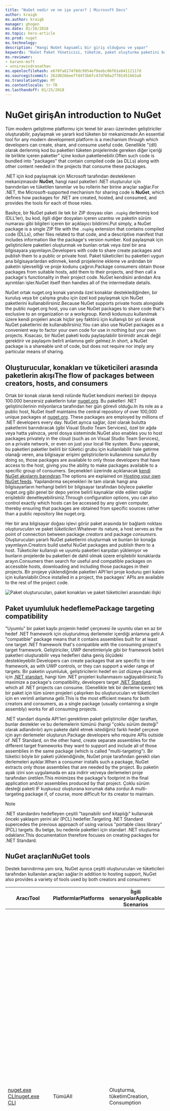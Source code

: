```yaml
---
title: "NuGet nedir ve ne işe yarar? | Microsoft Docs"
author: kraigb
ms.author: kraigb
manager: ghogen
ms.date: 01/10/2018
ms.topic: hero-article
ms.prod: nuget
ms.technology: 
description: "Hangi NuGet kapsamlı bir giriş olduğunu ve yapar"
keywords: "NuGet Paket Yöneticisi, tüketim, paket oluşturma paketini barındırma"
ms.reviewer:
- karann-msft
- unniravindranathan
ms.openlocfilehash: e670fa6174f8dc9954ef9eebc06f61e84112117d
ms.sourcegitcommit: 262d026beeffd4f3b6fc47d780a2f701451663a8
ms.translationtype: MT
ms.contentlocale: tr-TR
ms.lasthandoff: 01/25/2018
---
```

# <a name="an-introduction-to-nuget"></a><span data-ttu-id="2549a-105">NuGet giriş</span><span class="sxs-lookup"><span data-stu-id="2549a-105">An introduction to NuGet</span></span>

<span data-ttu-id="2549a-106">Tüm modern geliştirme platformu için temel bir aracı üzerinden geliştiriciler oluşturabilir, paylaşmak ve yararlı kod tüketen bir mekanizmadır.</span><span class="sxs-lookup"><span data-stu-id="2549a-106">An essential tool for any modern development platform is a mechanism through which developers can create, share, and consume useful code.</span></span> <span data-ttu-id="2549a-107">Genellikle "(dll) olarak derlenmiş kod bu paketleri tüketen projelerinde gereken diğer içeriği ile birlikte içeren paketler" içine kodun paketlenebilir.</span><span class="sxs-lookup"><span data-stu-id="2549a-107">Often such code is bundled into "packages" that contain compiled code (as DLLs) along with other content needed in the projects that consume these packages.</span></span>

<span data-ttu-id="2549a-108">.NET için kod paylaşmak için Microsoft tarafından desteklenen mekanizmasıdır **NuGet**, hangi nasıl paketleri .NET oluşturulur için barındırılan ve tüketilen tanımlar ve bu rollerin her birine araçlar sağlar.</span><span class="sxs-lookup"><span data-stu-id="2549a-108">For .NET, the Microsoft-supported mechanism for sharing code is **NuGet**, which defines how packages for .NET are created, hosted, and consumed, and provides the tools for each of those roles.</span></span>

<span data-ttu-id="2549a-109">Basitçe, bir NuGet paketi ile tek bir ZIP dosyası olan `.nupkg` derlenmiş kod (DLL'ler), bu kod, ilgili diğer dosyaları içeren uzantısı ve paketin sürüm numarası gibi bilgileri içeren bir açıklayıcı bildirimi.</span><span class="sxs-lookup"><span data-stu-id="2549a-109">Put simply, a NuGet package is a single ZIP file with the `.nupkg` extension that contains compiled code (DLLs), other files related to that code, and a descriptive manifest that includes information like the package's version number.</span></span> <span data-ttu-id="2549a-110">Kod paylaşmak için geliştiricilere paketleri oluşturmak ve bunları ortak veya özel bir ana bilgisayara yayımlayın.</span><span class="sxs-lookup"><span data-stu-id="2549a-110">Developers with code to share create packages and publish them to a public or private host.</span></span> <span data-ttu-id="2549a-111">Paket tüketicileri bu paketleri uygun ana bilgisayarlardan edinmek, kendi projelerine ekleme ve ardından bir paketin işlevselliği ve proje kodunu çağırın.</span><span class="sxs-lookup"><span data-stu-id="2549a-111">Package consumers obtain those packages from suitable hosts, add them to their projects, and then call a package's functionality in their project code.</span></span> <span data-ttu-id="2549a-112">NuGet kendisini ardından Ara ayrıntıları işler.</span><span class="sxs-lookup"><span data-stu-id="2549a-112">NuGet itself then handles all of the intermediate details.</span></span>

<span data-ttu-id="2549a-113">NuGet ortak nuget.org konak yanında özel konaklar desteklediğinden, bir kuruluş veya bir çalışma grubu için özel kod paylaşmak için NuGet paketlerini kullanabilirsiniz.</span><span class="sxs-lookup"><span data-stu-id="2549a-113">Because NuGet supports private hosts alongside the public nuget.org host, you can use NuGet packages to share code that's exclusive to an organization or a workgroup.</span></span> <span data-ttu-id="2549a-114">Kendi kodunuzu kullanılmak üzere kendi projeleri ancak hiçbir şey faktörü için kullanışlı bir yol olarak NuGet paketlerini de kullanabilirsiniz.</span><span class="sxs-lookup"><span data-stu-id="2549a-114">You can also use NuGet packages as a convenient way to factor your own code for use in nothing but your own projects.</span></span> <span data-ttu-id="2549a-115">Kısacası, bir NuGet paketi kodu paylaşılabilir birimidir ancak değil gerektirir ve paylaşımı belirli anlamına gelir gelmez.</span><span class="sxs-lookup"><span data-stu-id="2549a-115">In short, a NuGet package is a shareable unit of code, but does not require nor imply any particular means of sharing.</span></span>

## <a name="the-flow-of-packages-between-creators-hosts-and-consumers"></a><span data-ttu-id="2549a-116">Oluşturucular, konakları ve tüketicileri arasında paketlerin akışı</span><span class="sxs-lookup"><span data-stu-id="2549a-116">The flow of packages between creators, hosts, and consumers</span></span>

<span data-ttu-id="2549a-117">Ortak bir konak olarak kendi rolünde NuGet kendisini merkezi bir depoya 100.000 benzersiz paketlerin tutar [nuget.org](https://www.nuget.org). Bu paketleri .NET geliştiricilerinin milyonlarca tarafından her gün görevli olduğu.</span><span class="sxs-lookup"><span data-stu-id="2549a-117">In its role as a public host, NuGet itself maintains the central repository of over 100,000 unique packages at [nuget.org](https://www.nuget.org). These packages are employed by millions of .NET developers every day.</span></span> <span data-ttu-id="2549a-118">NuGet ayrıca sağlar, özel olarak bulutta paketlerini barındıracak (gibi Visual Studio Team Services), özel bir ağda veya hatta yalnızca, yerel dosya sisteminde.</span><span class="sxs-lookup"><span data-stu-id="2549a-118">NuGet also enables you to host packages privately in the cloud (such as on Visual Studio Team Services), on a private network, or even on just your local file system.</span></span> <span data-ttu-id="2549a-119">Bunu yaparak, bu paketleri paketler belirli bir tüketici grubu için kullanılabilir hale getirme olanağı veren, ana bilgisayar erişimi geliştiricilerin kullanımına sunulur.</span><span class="sxs-lookup"><span data-stu-id="2549a-119">By doing so, those packages are available to only those developers that have access to the host, giving you the ability to make packages available to a specific group of consumers.</span></span> <span data-ttu-id="2549a-120">Seçenekleri üzerinde açıklanacak [kendi NuGet akışlarını barındıran](Hosting-Packages/Overview.md).</span><span class="sxs-lookup"><span data-stu-id="2549a-120">The options are explained on [Hosting your own NuGet feeds](Hosting-Packages/Overview.md).</span></span> <span data-ttu-id="2549a-121">Yapılandırma seçenekleri ile tam olarak hangi ana bilgisayarların herhangi belirli bir bilgisayar tarafından böylece paketler nuget.org gibi genel bir depo yerine belirli kaynaklar elde edilen sağlar erişilebilir denetleyebilirsiniz.</span><span class="sxs-lookup"><span data-stu-id="2549a-121">Through configuration options, you can also control exactly which hosts can be accessed by any given computer, thereby ensuring that packages are obtained from specific sources rather than a public repository like nuget.org.</span></span>

<span data-ttu-id="2549a-122">Her bir ana bilgisayar doğası işlevi görür paket arasında bir bağlantı noktası *oluşturucuları* ve paket *tüketicileri*.</span><span class="sxs-lookup"><span data-stu-id="2549a-122">Whatever its nature, a host serves as the point of connection between package *creators* and package *consumers*.</span></span> <span data-ttu-id="2549a-123">Oluşturucuları yararlı NuGet paketlerini oluşturmak ve bunları bir konağa yayımlayın.</span><span class="sxs-lookup"><span data-stu-id="2549a-123">Creators build useful NuGet packages and publish them to a host.</span></span> <span data-ttu-id="2549a-124">Tüketiciler kullanışlı ve uyumlu paketleri karşıdan yükleniyor ve bunların projelerde bu paketleri de dahil olmak üzere erişilebilir konaklarda arayın.</span><span class="sxs-lookup"><span data-stu-id="2549a-124">Consumers then search for useful and compatible packages on accessible hosts, downloading and including those packages in their projects.</span></span> <span data-ttu-id="2549a-125">Bir projeye yüklendiğinde paketleri API'leri proje kodunu geri kalanı için kullanılabilir.</span><span class="sxs-lookup"><span data-stu-id="2549a-125">Once installed in a project, the packages' APIs are available to the rest of the project code.</span></span>

![Paket oluşturucuları, paket konakları ve paket tüketicileri arasındaki ilişki](media/nuget-roles.png)

## <a name="package-targeting-compatibility"></a><span data-ttu-id="2549a-127">Paket uyumluluk hedefleme</span><span class="sxs-lookup"><span data-stu-id="2549a-127">Package targeting compatibility</span></span>

<span data-ttu-id="2549a-128">"Uyumlu" bir paket kaybı projenin hedef çerçevesi ile uyumlu olan en az bir hedef .NET framework için oluşturulmuş derlemeler içerdiği anlamına gelir.</span><span class="sxs-lookup"><span data-stu-id="2549a-128">A "compatible" package means that it contains assemblies built for at least one target .NET framework that's compatible with the consuming project's target framework.</span></span> <span data-ttu-id="2549a-129">Geliştiriciler, UWP denetimleriyle gibi bir framework belirli paketleri oluşturabilir veya hedefleri daha geniş ölçüdeki destekleyebilir.</span><span class="sxs-lookup"><span data-stu-id="2549a-129">Developers can create packages that are specific to one framework, as with UWP controls, or they can support a wider range of targets.</span></span> <span data-ttu-id="2549a-130">Bir paketin uyumluluk, geliştiricilerin hedef en üst düzeye çıkarmak için [.NET standart](/dotnet/standard/net-standard), hangi tüm .NET projeleri kullanmasını sağlayabilirsiniz.</span><span class="sxs-lookup"><span data-stu-id="2549a-130">To maximize a package's compatibility, developers target [.NET Standard](/dotnet/standard/net-standard), which all .NET projects can consume.</span></span> <span data-ttu-id="2549a-131">(Genellikle tek bir derleme içeren) tek bir paket için tüm süren projeleri çalışırken bu oluşturucuları ve tüketicileri için en verimli anlamına gelir.</span><span class="sxs-lookup"><span data-stu-id="2549a-131">This is the most efficient means for both creators and consumers, as a single package (usually containing a single assembly) works for all consuming projects.</span></span>

<span data-ttu-id="2549a-132">.NET standart dışında API'leri gerektiren paket geliştiriciler diğer taraftan, bunlar destekler ve bu derlemelerin tümünü (hangi "çoklu sürüm desteği" olarak adlandırılır) aynı pakete dahil etmek istediğiniz farklı hedef çerçeve için ayrı derlemeler oluşturun.</span><span class="sxs-lookup"><span data-stu-id="2549a-132">Package developers who require APIs outside of .NET Standard, on the other hand, create separate assemblies for the different target frameworks they want to support and include all of those assemblies in the same package (which is called "multi-targeting").</span></span> <span data-ttu-id="2549a-133">Bir tüketici böyle bir paketi yüklendiğinde, NuGet proje tarafından gerekli olan derlemeleri ayıklar.</span><span class="sxs-lookup"><span data-stu-id="2549a-133">When a consumer installs such a package, NuGet extracts only those assemblies that are needed by the project.</span></span> <span data-ttu-id="2549a-134">Bu paketin ayak izini son uygulamada en aza indirir ve/veya derlemeleri proje tarafından üretilen.</span><span class="sxs-lookup"><span data-stu-id="2549a-134">This minimizes the package's footprint in the final application and/or assemblies produced by that project.</span></span> <span data-ttu-id="2549a-135">Çoklu sürüm desteği paketi IF kuşkusuz oluşturana korumak daha zordur.</span><span class="sxs-lookup"><span data-stu-id="2549a-135">A multi-targeting package if, of course, more difficult for its creator to maintain.</span></span>

> [!Note]
> <span data-ttu-id="2549a-136">.NET standardını hedefleyen çeşitli "taşınabilir sınıf kitaplığı" kullanarak önceki yaklaşım yerini alır (PCL) hedefler.</span><span class="sxs-lookup"><span data-stu-id="2549a-136">Targeting .NET Standard supercedes the previous approach of using various "portable class library" (PCL) targets.</span></span> <span data-ttu-id="2549a-137">Bu belge, bu nedenle paketleri için standart .NET oluşturma odaklanır.</span><span class="sxs-lookup"><span data-stu-id="2549a-137">This documentation therefore focuses on creating packages for .NET Standard.</span></span>

## <a name="nuget-tools"></a><span data-ttu-id="2549a-138">NuGet araçları</span><span class="sxs-lookup"><span data-stu-id="2549a-138">NuGet tools</span></span>

<span data-ttu-id="2549a-139">Destek barındırma yanı sıra, NuGet ayrıca çeşitli oluşturucuları ve tüketicileri tarafından kullanılan araçları sağlar:</span><span class="sxs-lookup"><span data-stu-id="2549a-139">In addition to hosting support, NuGet also provides a variety of tools used by both creators and consumers:</span></span>

| <span data-ttu-id="2549a-140">Aracı</span><span class="sxs-lookup"><span data-stu-id="2549a-140">Tool</span></span> | <span data-ttu-id="2549a-141">Platformlar</span><span class="sxs-lookup"><span data-stu-id="2549a-141">Platforms</span></span> | <span data-ttu-id="2549a-142">İlgili senaryolar</span><span class="sxs-lookup"><span data-stu-id="2549a-142">Applicable Scenarios</span></span> | <span data-ttu-id="2549a-143">Açıklama</span><span class="sxs-lookup"><span data-stu-id="2549a-143">Description</span></span> |
| --- | --- | --- | --- |
| [<span data-ttu-id="2549a-144">nuget.exe CLI</span><span class="sxs-lookup"><span data-stu-id="2549a-144">nuget.exe CLI</span></span>](Tools/nuget-exe-CLI-Reference.md) | <span data-ttu-id="2549a-145">Tümü</span><span class="sxs-lookup"><span data-stu-id="2549a-145">All</span></span> | <span data-ttu-id="2549a-146">Oluşturma, tüketim</span><span class="sxs-lookup"><span data-stu-id="2549a-146">Creation, Consumption</span></span> | <span data-ttu-id="2549a-147">Özellikle bazı yalnızca tüketicileri için uygulama paketi oluşturucuları uygulayarak bazı komutlar tüm NuGet yetenekleri sağlar ve diğerleri hem de uygulama.</span><span class="sxs-lookup"><span data-stu-id="2549a-147">Provides all NuGet capabilities, with some commands applying specifically to package creators, some applying only to consumers, and others applying to both.</span></span> <span data-ttu-id="2549a-148">Örneğin, oluşturucuları kullanma paketini `nuget pack` çeşitli derlemeler ve ilişkili dosyaları bir paket oluşturmak için tüketiciler kullanım paketini komutu `nuget install` proje klasörünü ve herkesin paketleri dahil için kullanır `nuget config` NuGet yapılandırmayı ayarlamak için değişkenleri.</span><span class="sxs-lookup"><span data-stu-id="2549a-148">For example, package creators use the `nuget pack` command to create a package from various assemblies and related files, package consumers use `nuget install` to include packages in a project folder, and everyone uses `nuget config` to set NuGet configuration variables.</span></span> <span data-ttu-id="2549a-149">Bir platform belirsiz aracı olarak NuGet CLI Visual Studio projeleri ile etkileşime girmez.</span><span class="sxs-lookup"><span data-stu-id="2549a-149">As a platform-agnostic tool, the NuGet CLI does not interact with Visual Studio projects.</span></span> |
| [<span data-ttu-id="2549a-150">dotnet CLI</span><span class="sxs-lookup"><span data-stu-id="2549a-150">dotnet CLI</span></span>](Tools/dotnet-Commands.md) | <span data-ttu-id="2549a-151">Tümü</span><span class="sxs-lookup"><span data-stu-id="2549a-151">All</span></span> | <span data-ttu-id="2549a-152">Oluşturma, tüketim</span><span class="sxs-lookup"><span data-stu-id="2549a-152">Creation, Consumption</span></span> | <span data-ttu-id="2549a-153">Bazı NuGet CLI doğrudan .NET Core araç zinciri içinde özellikleri sağlar.</span><span class="sxs-lookup"><span data-stu-id="2549a-153">Provides certain NuGet CLI capabilities directly within the .NET Core tool chain.</span></span> <span data-ttu-id="2549a-154">NuGet CLI olduğu gibi CLI dotnet Visual Studio projeleri ile etkileşime girmez.</span><span class="sxs-lookup"><span data-stu-id="2549a-154">As with the NuGet CLI, the dotnet CLI does not interact with Visual Studio projects.</span></span> |
| [<span data-ttu-id="2549a-155">Paket Yöneticisi Konsolu</span><span class="sxs-lookup"><span data-stu-id="2549a-155">Package Manager Console</span></span>](Tools/Package-Manager-Console.md) | <span data-ttu-id="2549a-156">Visual Studio Windows</span><span class="sxs-lookup"><span data-stu-id="2549a-156">Visual Studio on Windows</span></span> | <span data-ttu-id="2549a-157">Tüketim</span><span class="sxs-lookup"><span data-stu-id="2549a-157">Consumption</span></span> | <span data-ttu-id="2549a-158">Sağlar [PowerShell komutlarını](Tools/Powershell-Reference.md) yükleme ve Visual Studio projelerinde paketlerini yönetme.</span><span class="sxs-lookup"><span data-stu-id="2549a-158">Provides [PowerShell commands](Tools/Powershell-Reference.md) for installing and managing packages in Visual Studio projects.</span></span> |
| [<span data-ttu-id="2549a-159">Paket Yöneticisi UI</span><span class="sxs-lookup"><span data-stu-id="2549a-159">Package Manager UI</span></span>](Tools/Package-Manager-UI.md) | <span data-ttu-id="2549a-160">Visual Studio Windows</span><span class="sxs-lookup"><span data-stu-id="2549a-160">Visual Studio on Windows</span></span> | <span data-ttu-id="2549a-161">Tüketim</span><span class="sxs-lookup"><span data-stu-id="2549a-161">Consumption</span></span> | <span data-ttu-id="2549a-162">Yükleme ve Visual Studio projelerinde paketlerini yönetme için kullanımı kolay kullanıcı Arabirimi sağlar.</span><span class="sxs-lookup"><span data-stu-id="2549a-162">Provides an easy-to-use UI for installing and managing packages in Visual Studio projects.</span></span> |
| [<span data-ttu-id="2549a-163">NuGet UI yönetme</span><span class="sxs-lookup"><span data-stu-id="2549a-163">Manage NuGet UI</span></span>](/visualstudio/mac/nuget-walkthrough) | <span data-ttu-id="2549a-164">Mac için Visual Studio</span><span class="sxs-lookup"><span data-stu-id="2549a-164">Visual Studio for Mac</span></span> | <span data-ttu-id="2549a-165">Tüketim</span><span class="sxs-lookup"><span data-stu-id="2549a-165">Consumption</span></span> | <span data-ttu-id="2549a-166">Yükleme ve yönetme Mac projeler için paketler Visual Studio için kullanımı kolay kullanıcı Arabirimi sağlar.</span><span class="sxs-lookup"><span data-stu-id="2549a-166">Provide an easy-to-use UI for installing and managing packages in Visual Studio for Mac projects.</span></span> |
| [<span data-ttu-id="2549a-167">MSBuild</span><span class="sxs-lookup"><span data-stu-id="2549a-167">MSBuild</span></span>](Schema/msbuild-targets.md) | <span data-ttu-id="2549a-168">Windows</span><span class="sxs-lookup"><span data-stu-id="2549a-168">Windows</span></span> | <span data-ttu-id="2549a-169">Oluşturma, tüketim</span><span class="sxs-lookup"><span data-stu-id="2549a-169">Creation, Consumption</span></span> | <span data-ttu-id="2549a-170">Paketleri oluşturma ve MSBuild araç zinciri aracılığıyla doğrudan projesinde kullanılan paketleri geri yükleme yeteneği sağlar.</span><span class="sxs-lookup"><span data-stu-id="2549a-170">Provides the ability to create packages and restore packages used in a project directly through the MSBuild tool chain.</span></span> |

<span data-ttu-id="2549a-171">Gördüğünüz gibi birlikte çalıştığınız NuGet araçları, oluşturma, kullanma veya paketler ve üzerinde çalıştığınız platforma yayımlama üzerinde önemli ölçüde bağlıdır.</span><span class="sxs-lookup"><span data-stu-id="2549a-171">As you can see, the NuGet tools you work with depend greatly on whether you're creating, consuming, or publishing packages, and the platform on which you're working.</span></span> <span data-ttu-id="2549a-172">Diğer NuGet paketlerde mevcut işlevselliği üstünde oluştururken paket oluşturucuları genellikle ayrıca tüketicileri değildir.</span><span class="sxs-lookup"><span data-stu-id="2549a-172">Package creators are typically also consumers, as they build on top of functionality that exists in other NuGet packages.</span></span> <span data-ttu-id="2549a-173">Ve bu paketleri doğal olarak, sırayla hala diğerlerine bağlı.</span><span class="sxs-lookup"><span data-stu-id="2549a-173">And those packages, of course, may in turn depend on still others.</span></span>

<span data-ttu-id="2549a-174">Daha fazla bilgi için başlayın [paket oluşturma iş akışı](Create-Packages/Overview-and-Workflow.md) ve [paket tüketimi iş akışı](Consume-Packages/Overview-and-Workflow.md) makaleleri.</span><span class="sxs-lookup"><span data-stu-id="2549a-174">For more information, start with the [Package creation workflow](Create-Packages/Overview-and-Workflow.md) and [Package consumption workflow](Consume-Packages/Overview-and-Workflow.md) articles.</span></span>

## <a name="managing-dependencies"></a><span data-ttu-id="2549a-175">Bağımlılıkları yönetme</span><span class="sxs-lookup"><span data-stu-id="2549a-175">Managing dependencies</span></span>

<span data-ttu-id="2549a-176">Diğer iş üzerinde kolayca oluşturma yeteneği paket yönetim sistemi en güçlü özelliklerden biridir.</span><span class="sxs-lookup"><span data-stu-id="2549a-176">The ability to easily build on the work of others is one of most powerful features of a package management system.</span></span> <span data-ttu-id="2549a-177">Buna göre NuGet yaptığı çoğunu bu bağımlılığı ağacı veya bir proje adına "Grafik" yönetiyor.</span><span class="sxs-lookup"><span data-stu-id="2549a-177">Accordingly, much of what NuGet does is managing that dependency tree or "graph" on behalf of a project.</span></span> <span data-ttu-id="2549a-178">Kısaca, size yalnızca kendiniz bir proje ile doğrudan kullanıyorsanız bu paketleri ile ilgili.</span><span class="sxs-lookup"><span data-stu-id="2549a-178">Simply said, you need only concern yourself with those packages that you're directly using in a project.</span></span> <span data-ttu-id="2549a-179">Bu paketleri (hangi sırayla hala başkalarının tüketebileceği) diğer paketleri kullanılmasına neden varsa, NuGet bu tüm alt düzey bağımlılıkları mvc'deki.</span><span class="sxs-lookup"><span data-stu-id="2549a-179">If any of those packages themselves consume other packages (which can, in turn, consume still others), NuGet takes care of all those down-level dependencies.</span></span>

<span data-ttu-id="2549a-180">Aşağıdaki resimde sırayla birkaç diğer bağımlı beş paketleri bağımlı bir proje gösterir.</span><span class="sxs-lookup"><span data-stu-id="2549a-180">The following image shows a project that depends on five packages, which in turn depend on a number of others.</span></span>

![Bir .NET projesi için bir örnek NuGet bağımlılık grafiği](media/dependency-graph.png)

<span data-ttu-id="2549a-182">Bazı paketler bağımlılık grafikte birden çok kez görüntülendiğine dikkat edin.</span><span class="sxs-lookup"><span data-stu-id="2549a-182">Notice that some packages appear multiple times in the dependency graph.</span></span> <span data-ttu-id="2549a-183">Örneğin, paket B üç farklı tüketicileri vardır ve her bir tüketici (gösterilmez) Bu paket için farklı bir sürüm belirtmiş olabilir.</span><span class="sxs-lookup"><span data-stu-id="2549a-183">For example, there are three different consumers of package B, and each consumer might also specify a different version for that package (not shown).</span></span> <span data-ttu-id="2549a-184">Yaygın olarak kullanılan paketler için özellikle bir ortak olay budur.</span><span class="sxs-lookup"><span data-stu-id="2549a-184">This is a common occurrence, especially for widely-used packages.</span></span> <span data-ttu-id="2549a-185">NuGet Paket B hangi sürümünün tüm tüketicilere tam olarak karşılayan belirlemek için sabit tüm iş Neyse yapar.</span><span class="sxs-lookup"><span data-stu-id="2549a-185">NuGet fortunately does all the hard work to determine exactly which version of package B satisfies all consumers.</span></span> <span data-ttu-id="2549a-186">NuGet sonra nasıl olursa olsun tüm diğer paketleri, aynı derin bağımlılık grafiğinin yapar.</span><span class="sxs-lookup"><span data-stu-id="2549a-186">NuGet then does the same for all other packages, no matter how deep the dependency graph.</span></span>

<span data-ttu-id="2549a-187">Bu hizmet NuGet nasıl gerçekleştireceğini ile ilgili daha fazla ayrıntı için bkz: [bağımlılık çözümlemesi](Consume-Packages/Dependency-Resolution.md).</span><span class="sxs-lookup"><span data-stu-id="2549a-187">For more details on how NuGet performs this service, see [Dependency resolution](Consume-Packages/Dependency-Resolution.md).</span></span>

## <a name="tracking-references-and-restoring-packages"></a><span data-ttu-id="2549a-188">İzleme başvuruları ve paketleri geri yükleniyor</span><span class="sxs-lookup"><span data-stu-id="2549a-188">Tracking references and restoring packages</span></span>

<span data-ttu-id="2549a-189">Projeleri kaynak denetimi depoları, geliştirici bilgisayarlar arasında kolayca geçiş yapabilirsiniz çünkü sunucuları oluşturun ve diğerleri onu ikili derlemelerden NuGet paketleri doğrudan bir projeye bağlı tutmak için yüksek oranda zordur.</span><span class="sxs-lookup"><span data-stu-id="2549a-189">Because projects can easily move between developer computers, source control repositories, build servers, and so forth, it's highly impractical to keep binary assemblies from NuGet packages directly bound to a project.</span></span> <span data-ttu-id="2549a-190">Bunun yapılması bu gereksiz yere bloated proje her kopyasını (ve dolayısıyla kaynak denetimi depoları alanı boşa harcanmasına).</span><span class="sxs-lookup"><span data-stu-id="2549a-190">Doing so would this make each copy of the project unnecessarily bloated (and thereby waste space in source control repositories).</span></span> <span data-ttu-id="2549a-191">Ayrıca, çok projeyi tüm kopyalarını arasında uygulanacak güncelleştirmeleri yaptığınız gibi daha yeni sürümlerle paket ikili dosyaları güncelleştirmek zorlaştıran.</span><span class="sxs-lookup"><span data-stu-id="2549a-191">It would also make it very difficult to update package binaries to newer versions as updates would have to be applied across all copies of the project.</span></span>

<span data-ttu-id="2549a-192">NuGet, bunun yerine bir proje, en üst düzey ve alt düzey bağımlılıkları bağlı olan paketlerin basit başvuru listesini tutar.</span><span class="sxs-lookup"><span data-stu-id="2549a-192">NuGet instead maintains a simple reference list of the packages upon which a project depends, including both top-level and down-level dependencies.</span></span> <span data-ttu-id="2549a-193">Her bir paket bir projeye bazı ana bilgisayardan yüklediğinizde, diğer bir deyişle, NuGet paket tanımlayıcısı ve sürüm numarası referans listesindeki kaydeder.</span><span class="sxs-lookup"><span data-stu-id="2549a-193">That is, whenever you install a package from some host into a project, NuGet records the package identifier and version number in the reference list.</span></span> <span data-ttu-id="2549a-194">(Bir paket kaldırma doğal olarak, listeden kaldırır.) NuGet açıklandığı gibi istek üzerine tüm başvurulmuş paketlerini geri yüklemek için bir yol ardından sağlar [paket geri yüklemesi](Consume-Packages/Package-Restore.md).</span><span class="sxs-lookup"><span data-stu-id="2549a-194">(Uninstalling a package, of course, removes it from the list.) NuGet then provides a means to restore all referenced packages upon request, as described on [Package restore](Consume-Packages/Package-Restore.md).</span></span>

![NuGet başvuru listesini paket yüklemesinde oluşturulur ve başka bir yerde paketlerini geri yüklemek için kullanılabilir](media/nuget-restore.png)

<span data-ttu-id="2549a-196">Yalnızca başvuru listesi ile NuGet daha sonra yeniden yükleyebilirsiniz&mdash;diğer bir deyişle, *geri*&mdash;tüm ortak ve/veya özel konakları sonraki bir zamanda bu paketlerin.</span><span class="sxs-lookup"><span data-stu-id="2549a-196">With only the reference list, NuGet can then reinstall&mdash;that is, *restore*&mdash;all of those packages from public and/or private hosts at any later time.</span></span> <span data-ttu-id="2549a-197">Kaynak denetimi veya diğer herhangi bir yolla paylaşımı için bir proje yürüten yaptığınızda, yalnızca başvuru listesi içerir ve herhangi bir paket ikili hariç tutmak (bkz [paketler ve kaynak denetimi](Consume-Packages/Packages-and-Source-Control.md).)</span><span class="sxs-lookup"><span data-stu-id="2549a-197">When committing a project to source control, or sharing it in some other way, you include only the reference list and exclude any package binaries (see [Packages and source control](Consume-Packages/Packages-and-Source-Control.md).)</span></span>

<span data-ttu-id="2549a-198">Bir otomatik dağıtım sisteminin bir parçası proje bir kopyasını alma bir yapı sunucusu gibi bir proje alan bilgisayar yalnızca bunlar gerekli olduğunda bağımlılıkları geri yüklemek için NuGet sorar.</span><span class="sxs-lookup"><span data-stu-id="2549a-198">The computer that receives a project, such as a build server obtaining a copy of the project as part of an automated deployment system, simply asks NuGet to restore dependencies whenever they're needed.</span></span> <span data-ttu-id="2549a-199">Visual Studio Team Services "NuGet geri yükleme" adımları tam bu amaçla sağlamak gibi sistemler oluşturabilir.</span><span class="sxs-lookup"><span data-stu-id="2549a-199">Build systems like Visual Studio Team Services provide "NuGet restore" steps for this exact purpose.</span></span> <span data-ttu-id="2549a-200">Benzer şekilde, ne zaman geliştiriciler elde proje bir kopyasını (olarak depo kopyalarken) gibi bir komutu çağırabileceği `nuget restore` (NuGet CLI) `dotnet restore` (dotnet CLI) veya `Install-Package` tüm gerekli bir paketi de almak için (Paket Yöneticisi Konsolu).</span><span class="sxs-lookup"><span data-stu-id="2549a-200">Similarly, when developers obtain a copy of a project (as when cloning a repository), they can invoke a command like `nuget restore` (NuGet CLI), `dotnet restore` (dotnet CLI), or `Install-Package` (Package Manager Console) to obtain all the necessary a packages.</span></span> <span data-ttu-id="2549a-201">Kendi bölümü için Visual Studio Proje oluşturulurken paketleri otomatik olarak geri yükler.</span><span class="sxs-lookup"><span data-stu-id="2549a-201">Visual Studio, for its part, automatically restores packages when building a project.</span></span>

<span data-ttu-id="2549a-202">Açıkçası, daha sonra geliştiriciler ilgilenen nerede NuGet birincil rolü projenizin adına başvuru listeleyen Bakımı ve sağlayarak bu başvurulan bir paket verimli bir şekilde geri yükleme (ve güncelleştirmek için) anlamına gelir.</span><span class="sxs-lookup"><span data-stu-id="2549a-202">Clearly, then, NuGet's primary role where developers are concerned is maintaining that reference list on behalf of your project and providing the means to efficiently restore (and update) those referenced packages.</span></span> <span data-ttu-id="2549a-203">Bu liste, iki birinde tutulur *paket Yönetimi biçimleri*adlı gibi:</span><span class="sxs-lookup"><span data-stu-id="2549a-203">This list is maintained in one of two *package management formats*, as they're called:</span></span>

- <span data-ttu-id="2549a-204">[`packages.config`](Schema/packages-config.md): *(NuGet 1.0 +)* projesinde, diğer bağımlılıklar dahil olmak üzere tüm bağımlılıkları düz bir listesini tutar bir XML dosyası yüklü paketler.</span><span class="sxs-lookup"><span data-stu-id="2549a-204">[`packages.config`](Schema/packages-config.md): *(NuGet 1.0+)* An XML file that maintains a flat list of all dependencies in the project, including the dependencies of other installed packages.</span></span>
- <span data-ttu-id="2549a-205">[PackageReference](Consume-Packages/Package-References-in-Project-Files.md) (veya "paketini proje dosyalarını başvurularında") | *(NuGet 4.0 +)* ayrı bir dosya gerektiği şekilde bir projenin en üst düzey bağımlılıkları doğrudan proje dosyası listesini tutar.</span><span class="sxs-lookup"><span data-stu-id="2549a-205">[PackageReference](Consume-Packages/Package-References-in-Project-Files.md) (or "package references in project files") | *(NuGet 4.0+)* Maintains a list of a project's top-level dependencies directly within the project file, so no separate file is needed.</span></span> <span data-ttu-id="2549a-206">İlişkili bir dosya `project.assets.json`, genel bağımlılık grafiğinin yönetmek için dinamik olarak oluşturulur.</span><span class="sxs-lookup"><span data-stu-id="2549a-206">An associated file, `project.assets.json`, is dynamically generated to manage the overall dependency graph.</span></span>

<span data-ttu-id="2549a-207">Hangi paket Yönetimi biçimi herhangi belirli bir projede işe proje türü ve kullanılabilir bir NuGet (ve/veya Visual Studio) sürümü bağlıdır.</span><span class="sxs-lookup"><span data-stu-id="2549a-207">Which package management format is employed in any given project depends on the project type, and the available version of NuGet (and/or Visual Studio).</span></span> <span data-ttu-id="2549a-208">Hangi biçimi kullanılan denetlemek için yalnızca Ara `packages.config` ilk paketinizi yükledikten sonra proje kök.</span><span class="sxs-lookup"><span data-stu-id="2549a-208">To check what format is being used, simply look for `packages.config` in the project root after installing your first package.</span></span> <span data-ttu-id="2549a-209">Bu dosyayı yapmazsanız, doğrudan için proje dosyası bakın bir &lt;PackageReference&gt;öğesi.</span><span class="sxs-lookup"><span data-stu-id="2549a-209">If you don't that file, look in the project file directly for a &lt;PackageReference&gt;element.</span></span>

## <a name="what-else-does-nuget-do"></a><span data-ttu-id="2549a-210">Else NuGet ne yapar?</span><span class="sxs-lookup"><span data-stu-id="2549a-210">What else does NuGet do?</span></span>

<span data-ttu-id="2549a-211">Şu ana kadar olan NuGet aşağıdaki özelliklere öğrendiniz:</span><span class="sxs-lookup"><span data-stu-id="2549a-211">So far you've learned the following characteristics of NuGet:</span></span>
- <span data-ttu-id="2549a-212">NuGet özel barındırma için Destek Merkezi nuget.org deposuyla sağlar.</span><span class="sxs-lookup"><span data-stu-id="2549a-212">NuGet provides the central nuget.org repository with support for private hosting.</span></span>
- <span data-ttu-id="2549a-213">NuGet araçları geliştiriciler oluşturma, yayımlama ve paketleri kullanma için gereken sağlar.</span><span class="sxs-lookup"><span data-stu-id="2549a-213">NuGet provides the tools developers need for creating, publishing, and consuming packages.</span></span>
- <span data-ttu-id="2549a-214">En önemlisi, NuGet paketleri geri yükleyin ve bu listeden bu paketleri güncelleştirmek için kullanılan bir proje ve özelliği başvuru listesini tutar.</span><span class="sxs-lookup"><span data-stu-id="2549a-214">Most importantly, NuGet maintains a reference list of packages used in a project and the ability to restore and update those packages from that list.</span></span>

<span data-ttu-id="2549a-215">Verimli çalışmak bu işlemleri yapmak için bazı Perde Arkası iyileştirmeleri NuGet yapar.</span><span class="sxs-lookup"><span data-stu-id="2549a-215">To make these processes work efficiently, NuGet does some behind-the-scenes optimizations.</span></span> <span data-ttu-id="2549a-216">Özellikle, her iki bilgisayar genelinde NuGet yönetir ve kısayol yükleme ve yeniden projeye özgü paketi önbelleğe alır.</span><span class="sxs-lookup"><span data-stu-id="2549a-216">Most notably, NuGet manages both computer-wide and project-specific package caches to shortcut installation and reinstallation.</span></span> <span data-ttu-id="2549a-217">Bilgisayar genelinde önbellek söz konusu olduğu yerlerdeki başka bir projede aynı paket yükleme başka bir yükleme tabi değil gibi bir proje ile yükleyip herhangi bir paket önbellekte depolanır.</span><span class="sxs-lookup"><span data-stu-id="2549a-217">Where the computer-wide cache is concerned, any package that you download and install in a project is stored in the cache, such that installing the same package in another project doesn't incur another download.</span></span> <span data-ttu-id="2549a-218">Çok sayıda paketleri, sık sık geri yüklerken bu gibi bir derleme sunucusundaki açıkça çok yararlıdır.</span><span class="sxs-lookup"><span data-stu-id="2549a-218">This is clearly very helpful when you're frequently restoring a larger number of packages, as on a build server.</span></span> <span data-ttu-id="2549a-219">Mekanizması ve nasıl çalışacağınız hakkında daha fazla bilgi için bkz: [NuGet önbelleği yönetme](Consume-Packages/Managing-the-Nuget-Cache.md).</span><span class="sxs-lookup"><span data-stu-id="2549a-219">For more details on the mechanism and how to work with it, see [Managing the NuGet cache](Consume-Packages/Managing-the-Nuget-Cache.md).</span></span>

<span data-ttu-id="2549a-220">Tek bir proje içinde tekrar aynı paketin farklı sürümleri için birden çok başvuru çözme içeren genel bağımlılık grafiğinin NuGet yönetir.</span><span class="sxs-lookup"><span data-stu-id="2549a-220">Within an individual project, NuGet manages the overall dependency graph, which again includes resolving multiple references to different versions of the same package.</span></span> <span data-ttu-id="2549a-221">Bir proje kendilerini aynı bağımlılıklara sahip bir veya daha fazla paket üzerinde bir bağımlılık alır oldukça yaygındır.</span><span class="sxs-lookup"><span data-stu-id="2549a-221">It's quite common that a project takes a dependency on one or more packages that themselves have the same dependencies.</span></span> <span data-ttu-id="2549a-222">Bazı nuget.org en yararlı yardımcı programı paketleri tarafından birçok diğer paketleri görevli olduğu.</span><span class="sxs-lookup"><span data-stu-id="2549a-222">Some of the most useful utility packages on nuget.org are employed by many other packages.</span></span> <span data-ttu-id="2549a-223">Tüm bağımlılık grafiğinde daha sonra kolayca on farklı başvuruları aynı paketin farklı sürümlerine sahip olabilir.</span><span class="sxs-lookup"><span data-stu-id="2549a-223">In the entire dependency graph, then, you could easily have ten different references to different versions of the same package.</span></span> <span data-ttu-id="2549a-224">Bu paket birden fazla sürümünü uygulamasına getiren önlemek için hangi tek sürüm tüm tüketiciler tarafından kullanılabilir çıkışı NuGet sıralar.</span><span class="sxs-lookup"><span data-stu-id="2549a-224">To avoid bringing multiple versions of that package into the application itself, NuGet sorts out which single version can be used by all consumers.</span></span> <span data-ttu-id="2549a-225">(Daha fazla bilgi için bkz: [bağımlılık çözümlemesi](Consume-Packages/Dependency-Resolution.md).)</span><span class="sxs-lookup"><span data-stu-id="2549a-225">(For more information, see [Dependency Resolution](Consume-Packages/Dependency-Resolution.md).)</span></span>

<span data-ttu-id="2549a-226">Bunun ötesinde, NuGet paketleri nasıl yapılandırıldığı için ilgili tüm belirtimleri tutar (de dahil olmak üzere [yerelleştirme](Create-Packages/Creating-Localized-Packages.md) ve [hata ayıklama simgeleri](Create-Packages/Symbol-Packages.md)) ve nasıl başvurulan (de dahil olmak üzere [ Sürüm aralıkları](reference/package-versioning.md#version-ranges-and-wildcards) ve [yayın öncesi sürümleri](create-packages/Prerelease-Packages.md).) NuGet Ayrıca kendi hizmetleriyle program aracılığıyla çalışma için çeşitli API'ler sağlar ve Visual Studio uzantıları ve proje şablonları yazma geliştiriciler için destek sağlar.</span><span class="sxs-lookup"><span data-stu-id="2549a-226">Beyond that, NuGet maintains all the specifications related to how packages are structured (including [localization](Create-Packages/Creating-Localized-Packages.md) and [debug symbols](Create-Packages/Symbol-Packages.md)) and how they are referenced (including [version ranges](reference/package-versioning.md#version-ranges-and-wildcards) and [pre-release versions](create-packages/Prerelease-Packages.md).) NuGet also provides various APIs to work with its services programmatically, and provides support for developers who write Visual Studio extensions and project templates.</span></span>

<span data-ttu-id="2549a-227">Bu belge için içindekiler göz atmak için bir dakikanızı ayırın ve tüm bu özellikler, sürüm notları geri NuGet beginnings dating birlikte temsil görürsünüz.</span><span class="sxs-lookup"><span data-stu-id="2549a-227">Take a moment to browse the table of contents for this documentation, and you'll see all of these capabilities represented there, along with release notes dating back to NuGet's beginnings.</span></span>

## <a name="comments-contributions-and-issues"></a><span data-ttu-id="2549a-228">Açıklamalar, katkı ve sorunları</span><span class="sxs-lookup"><span data-stu-id="2549a-228">Comments, contributions, and issues</span></span>

<span data-ttu-id="2549a-229">Son olarak, biz çok açıklamaları ve bu belgelerine katkıda Hoş Geldiniz&mdash;yalnızca select **geri bildirim** ve **Düzenle** herhangi bir üst kısmında komutları sayfa veya ziyaret [belgeleri Depo](https://github.com/NuGet/docs.microsoft.com-nuget/) ve [belgeleri sorun listesi](https://github.com/NuGet/docs.microsoft.com-nuget/issues) github'da.</span><span class="sxs-lookup"><span data-stu-id="2549a-229">Finally, we very much welcome comments and contributions to this documentation&mdash;just select the **Feedback** and **Edit** commands on the top of any page, or visit the [docs repository](https://github.com/NuGet/docs.microsoft.com-nuget/) and [docs issue list](https://github.com/NuGet/docs.microsoft.com-nuget/issues) on GitHub.</span></span>

<span data-ttu-id="2549a-230">Biz de NuGet kendisini Katkıları Hoş Geldiniz aracılığıyla kendi [çeşitli GitHub depolarının](https://github.com/NuGet/Home); NuGet sorunları bulunabilir [https://github.com/NuGet/home/issues](https://github.com/NuGet/home/issues).</span><span class="sxs-lookup"><span data-stu-id="2549a-230">We also welcome contributions to NuGet itself through its [various GitHub repositories](https://github.com/NuGet/Home); NuGet issues can be found on [https://github.com/NuGet/home/issues](https://github.com/NuGet/home/issues).</span></span>

<span data-ttu-id="2549a-231">NuGet deneyiminizi keyfini çıkarın!</span><span class="sxs-lookup"><span data-stu-id="2549a-231">Enjoy your NuGet experience!</span></span>
